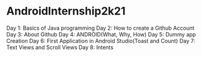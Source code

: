 # AndroidInternship2k21
Day 1: Basics of Java programming
Day 2: How to create a Github Account
Day 3: About Github
Day 4: ANDROID(What, Why, How)
Day 5: Dummy app Creation
Day 6: First Application in Android Studio(Toast and Count)
Day 7: Text Views and Scroll Views
Day 8: Intents
